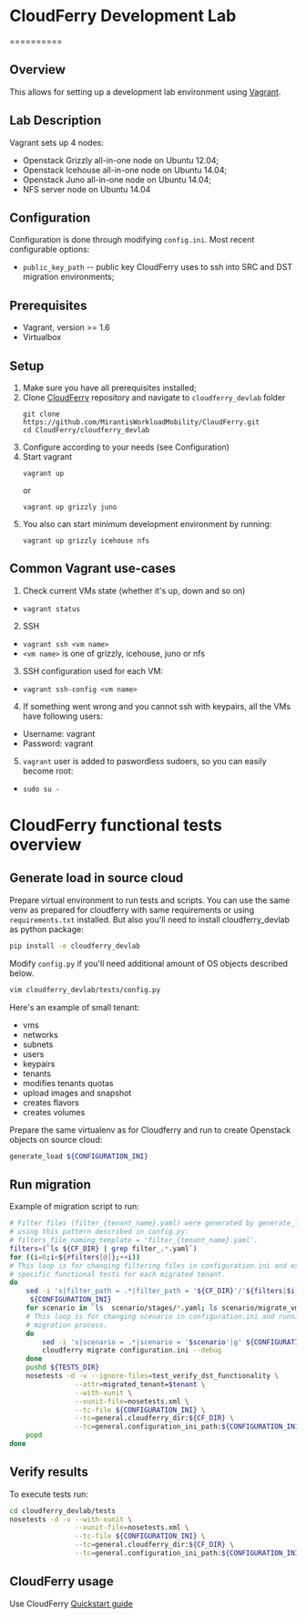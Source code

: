 # CloudFerry Development Lab
==========

## Overview

This allows for setting up a development lab environment using
[Vagrant](http://www.vagrantup.com/downloads.html).

## Lab Description

Vagrant sets up 4 nodes:
 - Openstack Grizzly all-in-one node on Ubuntu 12.04;
 - Openstack Icehouse all-in-one node on Ubuntu 14.04;
 - Openstack Juno all-in-one node on Ubuntu 14.04;
 - NFS server node on Ubuntu 14.04

## Configuration

Configuration is done through modifying `config.ini`. Most recent configurable
options:

 - `public_key_path` -- public key CloudFerry uses to ssh into SRC and DST
   migration environments;

## Prerequisites

 - Vagrant, version >= 1.6
 - Virtualbox

## Setup

 1. Make sure you have all prerequisites installed;
 2. Clone [CloudFerry](https://github.com/MirantisWorkloadMobility/CloudFerry)
    repository and navigate to `cloudferry_devlab` folder
    ```
    git clone https://github.com/MirantisWorkloadMobility/CloudFerry.git
    cd CloudFerry/cloudferry_devlab
    ```
 3. Configure according to your needs (see Configuration)
 4. Start vagrant
    ```
    vagrant up
    ```
    or
    ```
    vagrant up grizzly juno
    ```
 5. You also can start minimum development environment by running:
    ```
    vagrant up grizzly icehouse nfs
    ```

## Common Vagrant use-cases

 1. Check current VMs state (whether it's up, down and so on)
   - `vagrant status`
 2. SSH
   - `vagrant ssh <vm name>`
   - `<vm name>` is one of grizzly, icehouse, juno or nfs
 3. SSH configuration used for each VM:
   - `vagrant ssh-config <vm name>`
 4. If something went wrong and you cannot ssh with keypairs, all the VMs have
    following users:
   - Username: vagrant
   - Password: vagrant
 5. `vagrant` user is added to paswordless sudoers, so you can easily become
    root:
   - `sudo su -`

CloudFerry functional tests overview
==========

## Generate load in source cloud

Prepare virtual environment to run tests and scripts. You can use the same
venv as prepared for cloudferry with same requirements or using
`requirements.txt` installed. But also you'll need to install cloudferry_devlab
 as python package:
```bash
pip install -e cloudferry_devlab
```

Modify `config.py` if you'll need additional amount of OS objects described
below.
```bash
vim cloudferry_devlab/tests/config.py
```

Here's an example of small tenant:
- vms
- networks
- subnets
- users
- keypairs
- tenants
- modifies tenants quotas
- upload images and snapshot
- creates flavors
- creates volumes

Prepare the same virtualenv as for Cloudferry and run to create Openstack
objects on source cloud:
```bash
generate_load ${CONFIGURATION_INI}
```

## Run migration

Example of migration script to run:
```bash
# Filter files (filter_{tenant_name}.yaml) were generated by generate_load
# using this pattern described in config.py:
# filters_file_naming_template = 'filter_{tenant_name}.yaml'.
filters=(`ls ${CF_DIR} | grep filter_.*.yaml`)
for ((i=0;i<${#filters[@]};++i))
# This loop is for changing filtering files in configuration.ini and executing
# specific functional tests for each migrated tenant.
do
    sed -i 's|filter_path = .*|filter_path = '${CF_DIR}'/'${filters[$i]}'|g' \
     ${CONFIGURATION_INI}
    for scenario in `ls  scenario/stages/*.yaml; ls scenario/migrate_vms.yaml`
    # This loop is for changing scenario in configuration.ini and running
    # migration process.
    do
        sed -i 's|scenario = .*|scenario = '$scenario'|g' ${CONFIGURATION_INI}
        cloudferry migrate configuration.ini --debug
    done
    pushd ${TESTS_DIR}
    nosetests -d -v --ignore-files=test_verify_dst_functionality \
                --attr=migrated_tenant=$tenant \
                --with-xunit \
                --xunit-file=nosetests.xml \
                --tc-file ${CONFIGURATION_INI} \
                --tc=general.cloudferry_dir:${CF_DIR} \
                --tc=general.configuration_ini_path:${CONFIGURATION_INI}
    popd
done
```

## Verify results

To execute tests run:
```bash
cd cloudferry_devlab/tests
nosetests -d -v --with-xunit \
                --xunit-file=nosetests.xml \
                --tc-file ${CONFIGURATION_INI} \
                --tc=general.cloudferry_dir:${CF_DIR} \
                --tc=general.configuration_ini_path:${CONFIGURATION_INI}
```

## CloudFerry usage

Use CloudFerry [Quickstart guide](https://github.com/MirantisWorkloadMobility/CloudFerry/blob/master/QUICKSTART.md)
